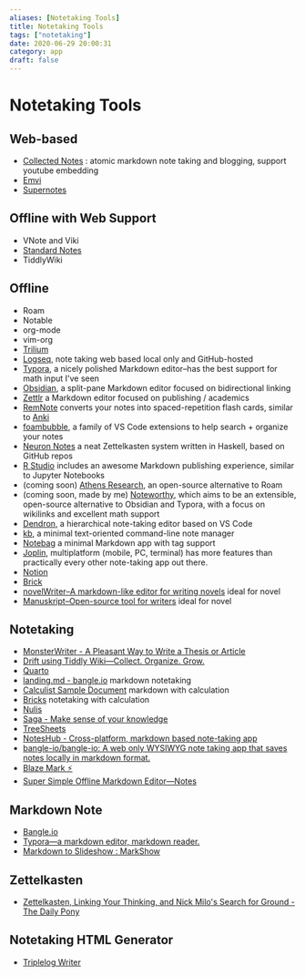 ```yaml
---
aliases: [Notetaking Tools]
title: Notetaking Tools
tags: ["notetaking"]
date: 2020-06-29 20:00:31
category: app
draft: false
---
```


# Notetaking Tools

## Web-based

- [Collected Notes](https://collectednotes.com/) : atomic markdown note taking and blogging, support youtube embedding
- [Emvi](https://emvi.com/)
- [Supernotes](https://supernotes.app)

## Offline with Web Support

- VNote and Viki
- [Standard Notes](https://standardnotes.org/)
- TiddlyWiki

## Offline

- Roam
- Notable
- org-mode
- vim-org
- [Trilium](https://github.com/zadam/trilium)
- [Logseq](https://logseq.com/), note taking web based local only and GitHub-hosted
- [Typora](https://typora.io/), a nicely polished Markdown editor–has the best support for math input I've seen
- [Obsidian](https://obsidian.md/features), a split-pane Markdown editor focused on bidirectional linking
- [Zettlr](https://www.zettlr.com/) a Markdown editor focused on publishing / academics
- [RemNote](https://www.remnote.io/) converts your notes into spaced-repetition flash cards, similar to [Anki](https://apps.ankiweb.net/)
- [foambubble](https://foambubble.github.io/foam/), a family of VS Code extensions to help search + organize your notes
- [Neuron Notes](https://www.srid.ca/b6df4059.html) a neat Zettelkasten system written in Haskell, based on GitHub repos
- [R Studio](https://rstudio.com/) includes an awesome Markdown publishing experience, similar to Jupyter Notebooks
- (coming soon) [Athens Research](https://github.com/athensresearch/athens), an open-source alternative to Roam
- (coming soon, made by me) [Noteworthy](https://noteworthy.ink/), which aims to be an extensible, open-source alternative to Obsidian and Typora, with a focus on wikilinks and excellent math support
- [Dendron](https://www.dendron.so/), a hierarchical note-taking editor based on VS Code
- [kb](https://github.com/gnebbia/kb), a minimal text-oriented command-line note manager
- [Notebag](https://notebag.app/) a minimal Markdown app with tag support
- [Joplin](https://joplinapp.org/), multiplatform (mobile, PC, terminal) has more features than practically every other note-taking app out there.
- [Notion](https://notion.so/)
- [Brick](https://brick.do/)
- [novelWriter–A markdown-like editor for writing novels](https://novelwriter.io/) ideal for novel
- [Manuskript–Open-source tool for writers](https://www.theologeek.ch/manuskript/) ideal for novel

## Notetaking

- [MonsterWriter - A Pleasant Way to Write a Thesis or Article](https://www.monsterwriter.app/)
- [Drift using Tiddly Wiki—Collect. Organize. Grow.](https://akhater.github.io/drift/)
- [Quarto](https://quarto.org/)
- [landing.md - bangle.io](https://bangle.io/ws/bangle-help) markdown notetaking
- [Calculist Sample Document](https://app.calculist.io/sample) markdown with calculation
- [Bricks](https://free.getbricks.app/) notetaking with calculation
- [Nulis](https://nulis.io/)
- [Saga - Make sense of your knowledge](https://saga.so/)
- [TreeSheets](https://strlen.com/treesheets/)
- [NotesHub - Cross-platform, markdown based note-taking app](https://about.noteshub.app/)
- [bangle-io/bangle-io: A web only WYSIWYG note taking app that saves notes locally in markdown format.](https://github.com/bangle-io/bangle-io)
- [Blaze Mark ⚡](https://rabbithols.github.io/blazemark/)
- [Super Simple Offline Markdown Editor—Notes](https://notes.cx/ZkZNL9vFr)

## Markdown Note

- [Bangle.io](https://bangle.io/)
- [Typora—a markdown editor, markdown reader.](https://typora.io/)
- [Markdown to Slideshow : MarkShow](https://mark.show/#)

## Zettelkasten

- [Zettelkasten, Linking Your Thinking, and Nick Milo's Search for Ground - The Daily Pony](https://writing.bobdoto.computer/zettelkasten-linking-your-thinking-and-nick-milos-search-for-ground/)

## Notetaking HTML Generator

- [Triplelog Writer](https://triplelog.com/writer/)
